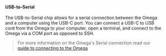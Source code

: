 #### USB-to-Serial

The USB-to-Serial chip allows for a serial connection between the Omega and a computer using the USB-C port. You can connect a USB-C to USB cord from the Omega to your computer, open a terminal, and connect to the Omega via a COM port as opposed to SSH.

>For more information on the Omega's Serial connection read our [guide to connecting to the Omega](#connecting-to-the-omega-terminal-serial)
